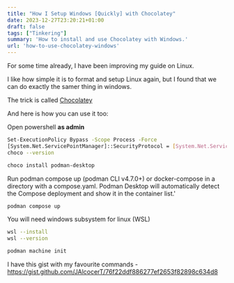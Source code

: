 ```yaml
---
title: "How I Setup Windows [Quickly] with Chocolatey"
date: 2023-12-27T23:20:21+01:00
draft: false
tags: ["Tinkering"]
summary: 'How to install and use Chocolatey with Windows.'
url: 'how-to-use-chocolatey-windows'
---
```



For some time already, I have been improving my guide on Linux.

I like how simple it is to format and setup Linux again, but I found that we can do exactly the samer thing in windows.

The trick is called [Chocolatey](https://jalcocert.github.io/Linux/docs/#how-to-start-my-linux-journey)

And here is how you can use it too:

Open powershell **as admin**
```sh
Set-ExecutionPolicy Bypass -Scope Process -Force
[System.Net.ServicePointManager]::SecurityProtocol = [System.Net.ServicePointManager]::SecurityProtocol -bor 3072; iex ((New-Object System.Net.WebClient).DownloadString('https://chocolatey.org/install.ps1'))
choco --version
```


```sh
choco install podman-desktop
```

Run podman compose up (podman CLI v4.7.0+) or docker-compose in a directory with a compose.yaml. Podman Desktop will automatically detect the Compose deployment and show it in the container list.'

```sh
podman compose up
```

You will need windows subsystem for linux (WSL)

```sh
wsl --install
wsl --version
```

```sh
podman machine init
```

I have this gist with my favourite commands - https://gist.github.com/JAlcocerT/76f22ddf886277ef2653f82898c634d8       